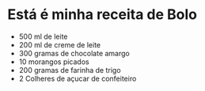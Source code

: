 # Está é minha receita de Bolo

- 500 ml de leite
- 200 ml de creme de leite
- 300 gramas de chocolate amargo
- 10 morangos picados
- 200 gramas de farinha de trigo
- 2 Colheres de açucar de confeiteiro